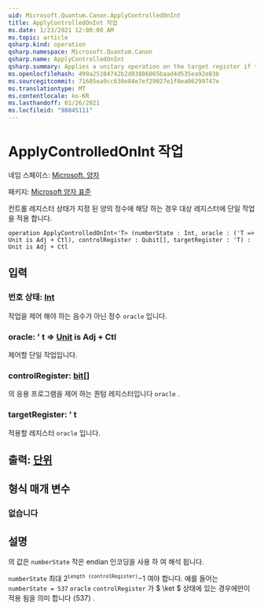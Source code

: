 ```yaml
---
uid: Microsoft.Quantum.Canon.ApplyControlledOnInt
title: ApplyControlledOnInt 작업
ms.date: 1/23/2021 12:00:00 AM
ms.topic: article
qsharp.kind: operation
qsharp.namespace: Microsoft.Quantum.Canon
qsharp.name: ApplyControlledOnInt
qsharp.summary: Applies a unitary operation on the target register if the control register state corresponds to a specified positive integer.
ms.openlocfilehash: 499a25104742b2d03886065baad4d535ea92e83b
ms.sourcegitcommit: 71605ea9cc630e84e7ef29027e1f0ea06299747e
ms.translationtype: MT
ms.contentlocale: ko-KR
ms.lasthandoff: 01/26/2021
ms.locfileid: "98845111"
---
```

# <a name="applycontrolledonint-operation"></a>ApplyControlledOnInt 작업

네임 스페이스: [Microsoft. 양자](xref:Microsoft.Quantum.Canon)

패키지: [Microsoft 양자 표준](https://nuget.org/packages/Microsoft.Quantum.Standard)


컨트롤 레지스터 상태가 지정 된 양의 정수에 해당 하는 경우 대상 레지스터에 단일 작업을 적용 합니다.

```qsharp
operation ApplyControlledOnInt<'T> (numberState : Int, oracle : ('T => Unit is Adj + Ctl), controlRegister : Qubit[], targetRegister : 'T) : Unit is Adj + Ctl
```


## <a name="input"></a>입력

### <a name="numberstate--int"></a>번호 상태: [Int](xref:microsoft.quantum.lang-ref.int)

작업을 제어 해야 하는 음수가 아닌 정수 `oracle` 입니다.


### <a name="oracle--t--unit--is-adj--ctl"></a>oracle: ' t => [Unit](xref:microsoft.quantum.lang-ref.unit)  is Adj + Ctl

제어할 단일 작업입니다.


### <a name="controlregister--qubit"></a>controlRegister: [bit](xref:microsoft.quantum.lang-ref.qubit)[]

의 응용 프로그램을 제어 하는 퀀텀 레지스터입니다 `oracle` .


### <a name="targetregister--t"></a>targetRegister: ' t

적용할 레지스터 `oracle` 입니다.



## <a name="output--unit"></a>출력: [단위](xref:microsoft.quantum.lang-ref.unit)



## <a name="type-parameters"></a>형식 매개 변수

### <a name="t"></a>없습니다



## <a name="remarks"></a>설명

의 값은 `numberState` 작은 endian 인코딩을 사용 하 여 해석 됩니다.

`numberState` 최대 $2 ^ \texttt{Length (controlRegister)}-$1 여야 합니다.
예를 들어는 `numberState = 537` `oracle` `controlRegister` 가 $ \ket $ 상태에 있는 경우에만이 적용 됨을 의미 합니다 {537} .